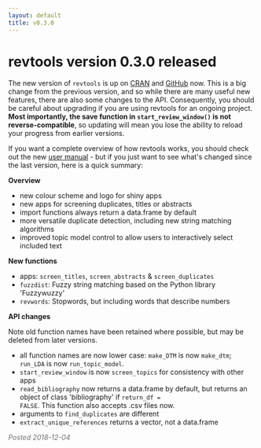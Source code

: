 ```yaml
---
layout: default
title: v0.3.0
---
```

# revtools version 0.3.0 released
The new version of <code>revtools</code> is up on <a href="https://cran.r-project.org/package=revtools" target="_blank" rel="noopener">CRAN</a> and <a href="https://github.com/mjwestgate/revtools" target="_blank" rel="noopener">GitHub</a> now. This is a big change from the previous version, and so while there are many useful new features, there are also some changes to the API. Consequently, you should be careful about upgrading if you are using revtools for an ongoing project. <b>Most importantly, the save function in <code>start_review_window()</code> is not reverse-compatible</b>, so updating will mean you lose the ability to reload your progress from earlier versions.

If you want a complete overview of how revtools works, you should check out the new <a href="/user_manual/1_introduction.html">user manual</a> - but if you just want to see what's changed since the last version, here is a quick summary:

<b>Overview</b>
- new colour scheme and logo for shiny apps
- new apps for screening duplicates, titles or abstracts
- import functions always return a data.frame by default
- more versatile duplicate detection, including new string matching algorithms
- improved topic model control to allow users to interactively select included text

<b>New functions</b>
- apps: <code>screen_titles</code>, <code>screen_abstracts</code> & <code>screen_duplicates</code>
- <code>fuzzdist</code>: Fuzzy string matching based on the Python library 'Fuzzywuzzy'
- <code>revwords</code>: Stopwords, but including words that describe numbers

<b>API changes</b>

Note old function names have been retained where possible, but may be deleted from later versions.
- all function names are now lower case: <code>make_DTM</code> is now <code>make_dtm</code>; <code>run_LDA</code> is now <code>run_topic_model</code>.
- <code>start_review_window</code> is now <code>screen_topics</code> for consistency with other apps
- <code>read_bibliography</code> now returns a data.frame by default, but returns an object of class 'bibliography' if <code>return_df = FALSE</code>. This function also accepts .csv files now.
- arguments to <code>find_duplicates</code> are different
- <code>extract_unique_references</code> returns a vector, not a data.frame

<div style="color:#727272"><em>Posted 2018-12-04</em></div>